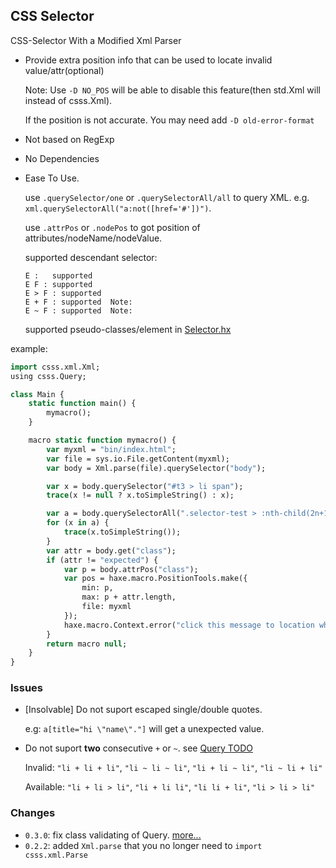 CSS Selector
--------

CSS-Selector With a Modified Xml Parser

* Provide extra position info that can be used to locate invalid value/attr(optional)

  Note: Use `-D NO_POS` will be able to disable this feature(then std.Xml will instead of csss.Xml).

  If the position is not accurate. You may need add `-D old-error-format`

* Not based on RegExp

* No Dependencies

* Ease To Use.

  use `.querySelector/one` or `.querySelectorAll/all` to query XML. e.g. `xml.querySelectorAll("a:not([href='#'])")`.

  use `.attrPos` or `.nodePos` to got position of attributes/nodeName/nodeValue.

  supported descendant selector:

  ```
  E :   supported
  E F : supported
  E > F : supported
  E + F : supported  Note:
  E ~ F : supported  Note:
  ```

  supported pseudo-classes/element in [Selector.hx](csss/Selector.hx?ts=4#L536-L552)

example:

```haxe
import csss.xml.Xml;
using csss.Query;

class Main {
    static function main() {
        mymacro();
    }

    macro static function mymacro() {
        var myxml = "bin/index.html";
        var file = sys.io.File.getContent(myxml);
        var body = Xml.parse(file).querySelector("body");

        var x = body.querySelector("#t3 > li span");                         // equal body.one("#t3 > li span")
        trace(x != null ? x.toSimpleString() : x);

        var a = body.querySelectorAll(".selector-test > :nth-child(2n+1)");  // equal body.all("...")
        for (x in a) {
            trace(x.toSimpleString());
        }
        var attr = body.get("class");
        if (attr != "expected") {
            var p = body.attrPos("class");                                   // got position of attr
            var pos = haxe.macro.PositionTools.make({
                min: p,
                max: p + attr.length,
                file: myxml
            });
            haxe.macro.Context.error("click this message to location where the error occurred.", pos);
        }
        return macro null;
    }
}
```


### Issues

* [Insolvable] Do not suport escaped single/double quotes.

  e.g: `a[title="hi \"name\"."]` will get a unexpected value.

* Do not suport **two** consecutive `+` or `~`. see [Query TODO](csss/Query.hx?ts=4#L233)

  Invalid: `"li + li + li"`, `"li ~ li ~ li"`, `"li + li ~ li"`, `"li ~ li + li"`

  Available: `"li + li > li"`, `"li + li li"`, `"li li + li"`, `"li > li > li"`


### Changes

* `0.3.0`:   fix class validating of Query. [more...](https://github.com/R32/css-selector/compare/176c4c0...472958c)
* `0.2.2`:   added `Xml.parse` that you no longer need to `import csss.xml.Parse`
